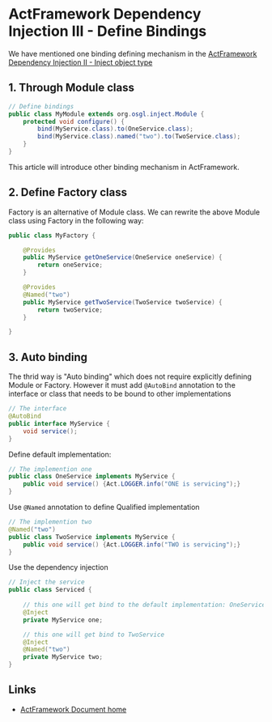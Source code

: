 # ActFramework Dependency Injection III - Define Bindings

We have mentioned one binding defining mechanism in the [ActFramework Dependency Injection II - Inject object type](di-inject-type.md)

## 1. Through Module class

```java
// Define bindings
public class MyModule extends org.osgl.inject.Module {
    protected void configure() {
        bind(MyService.class).to(OneService.class);
        bind(MyService.class).named("two").to(TwoService.class);
    }
}
```

This article will introduce other binding mechanism in ActFramework.

## 2. Define Factory class

Factory is an alternative of Module class. We can rewrite the above Module class using Factory in the following way:

```java
public class MyFactory {

    @Provides
    public MyService getOneService(OneService oneService) {
        return oneService;
    }

    @Provides
    @Named("two")
    public MyService getTwoService(TwoService twoService) {
        return twoService;
    }

}
```

## 3. Auto binding

The thrid way is "Auto binding" which does not require explicitly defining Module or Factory. 
However it must add `@AutoBind` annotation to the interface or class that needs to be bound to 
other implementations

```java
// The interface
@AutoBind
public interface MyService {
    void service();
}
```

Define default implementation:

```java
// The implemention one
public class OneService implements MyService {
    public void service() {Act.LOGGER.info("ONE is servicing");}
}
```

Use `@Named` annotation to define Qualified implementation

```java
// The implemention two
@Named("two")
public class TwoService implements MyService {
    public void service() {Act.LOGGER.info("TWO is servicing");}
}
```

Use the dependency injection

```java
// Inject the service
public class Serviced {
    
    // this one will get bind to the default implementation: OneService
    @Inject
    private MyService one;

    // this one will get bind to TwoService
    @Inject
    @Named("two")
    private MyService two;
}
```

## Links

* [ActFramework Document home](../index)
